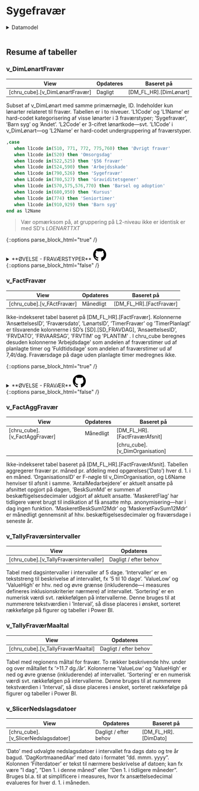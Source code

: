 # Sygefravær

<!-- ERD, datamodel -->
<details><summary markdown="span">Datamodel</summary>
   <center>
      **Udskiftes med ERD fra SSMS eller TE3**
      <img src="Images/erd/erd_pbi_sygefravær.png" height="95%" width="95%" class="center"/>
   </center>
</details>  
<br>


## Resume af tabeller

### v_DimLønartFravær

| **View** | **Opdateres** | **Baseret på** | 
| - | - | - |
| [chru_cube].[v_DimLønartFravær] | Dagligt | [DM_FL_HR].[DimLønart] |

Subset af v_DimLønart med samme primærnøgle, ID. Indeholder kun lønarter relateret til fravær.
Tabellen er i to niveuer. ’L1Code’ og ’L1Name’ er hard-codet kategorisering af visse lønarter i 3 fraværstyper; ’Sygefravær’, ’Barn syg’ og ’Andet’.
’L2Code’ er 3-cifret lønartkode—svt. ’L1Code’ i v_DimLønart—og ’L2Name’ er hard-codet undergruppering af fraværstyper. 
```SQL
,case 
   when l1code in(510, 771, 772, 775,760) then 'Øvrigt fravær'
   when l1code in(520) then 'Omsorgsdag'
   when l1code in(522,525) then '§56 fravær'
   when l1code in(524,590) then 'Arbejdsskade'
   when l1code in(790,526) then 'Sygefravær'
   when L1Code in(780,527) then 'Graviditetsgener'
   when l1code in(570,575,576,770) then 'Barsel og adoption'
   when l1code in(680,950) then 'Kursus'
   when l1code in(774) then 'Seniortimer'
   when l1code in(910,929) then 'Barn syg'
end as l2Name
```
> Vær opmærksom på, at gruppering på L2-niveau ikke er identisk er med SD's *LOENARTTXT*

<!-- ØVELSE -->
{::options parse_block_html="true" /}
<details><summary markdown="span">**ØVELSE - FRAVÆRSTYPER** <img src="Images/icons_ref/icon_git.png" height="35" width="35"></summary>
   
> I CHRU_HRKube anvendes i tabellen v_DimLønartFravær en anden gruppering af fraværstyper (L2Name), end den gruppering SD bruger (LOENARTTXT).
>
> - Gør rede for ligheder og forskelle. 
> - Hvad er grunden til, at der i CHRU_HRKube anvendes en anden gruppering?
>
> Se <a href="https://github.com/DataOgDigitalisering/FortroligInformation/blob/main/Exercises/ex_frav%C3%A6rstyper.sql" target="_blank">**løsningsforslag**</a>.

</details>
{::options parse_block_html="false" /}




### v_FactFravær

| **View** | **Opdateres** | **Baseret på** | 
| - | - | - |
| [chru_cube].[v_FActFravær] | Månedligt | [DM_FL_HR].[FactFravær] |

Ikke-indekseret tabel baseret på [DM_FL_HR].[FactFravær]. 
Kolonnerne ’AnsættelsesID’, ’Fraværsdato’, ’LønartsID’, ’TimerFravær’ og ’TimerPlanlagt’ er tilsvarende kolonnerne i SD’s [SD].[SD_FRAVDAG],  ’AnsaettelsesID’, ’FRVDATO’, ’FRVAARSAG’, ’FRVTIM’ og ’PLANTIM’ .
I chru_cube beregnes desuden kolonnerne ’Arbejdsdage’ som andelen af fraværstimer ud af planlagte timer og ’Fuldtidsdage’ som andelen af fraværstimer ud af 7,4t/dag.
Fraværsdage på dage uden planlagte timer medregnes ikke.


<!-- ØVELSE -->
{::options parse_block_html="true" /}
<details><summary markdown="span">**ØVELSE - FRAVÆR** <img src="Images/icons_ref/icon_git.png" height="35" width="35"></summary>
  
> - Beregn sektionens fravær (fraværsdage og fuldtidsdage) i de seneste 12 hele måneder fordelt på enheder
> - Sammenlign med HR Lederdashboarder
>
> Se <a href="https://github.com/DataOgDigitalisering/FortroligInformation/blob/main/Exercises/ex_fravær.sql.sql" target="_blank">**løsningsforslag**</a>.

</details>
{::options parse_block_html="false" /}



### v_FactAggFravær

| **View** | **Opdateres** | **Baseret på** | 
| - | - | - |
| [chru_cube].[v_FactAggFravær] | Månedligt | [DM_FL_HR].[FactFraværAfsnit] |
| | | [chru_cube].[v_DimOrganisation] 

Ikke-indekseret tabel baseret på [DM_FL_HR].[FactFraværAfsnit]. 
Tabellen aggregerer fravær pr. måned pr. afdeling med opgørelses(’Dato’) hver  d. 1. i en måned. ’OrganisationsID’ er F-nøgle til v_DimOrganisation, og L6Name henviser til afsnit i samme.
’AntalMedarbejdere’ er aktuelt ansatte på afsnittet opgjort på dagen, ’BeskSumMd’ er summen af beskæftigelsesdecimaler udgjort af aktuelt ansatte. 
’MaskeretFlag’ har tidligere været brugt til indikation af få ansatte mhp. anonymisering—har i dag ingen funktion.
’MaskeretBeskSum12Mdr’ og ’MaskeretFavSum12Mdr’ er månedligt gennemsnit af hhv. beskæftigelsesdecimaler og fraværsdage i seneste år.



### v_TallyFraværsintervaller

| **View** | **Opdateres** |
| - | - |
| [chru_cube].[v_TallyFraværsintervaller] | Dagligt / efter behov |

Tabel med dagsintervaller i intervaller af 5 dage. ’Intervaller’ er en tekststreng til beskrivelse af intervallet, fx ’5 til 10 dage’. ’ValueLow’ og ’ValueHigh’ er hhv. ned og øvre grænse (inkluderende—i measures defineres inklusionskriterier nærmere) af intervallet. ’Sortering’ er en numerisk værdi svt. rækkefølgen på intervallerne. Denne bruges til at nummerere tekstværdien i ’Interval’, så disse placeres i ønsket, sorteret rækkefølge på figurer og tabeller i Power BI.



### v_TallyFraværMaaltal

| **View** | **Opdateres** |
| - | - |
| [chru_cube].[v_TallyFraværMaaltal] | Dagligt / efter behov |

Tabel med regionens måltal for fravær. To rækker beskrivende hhv. under og over måltallet fx ’>11.7 dg./år’. Kolonnerne ’ValueLow’ og ’ValueHigh’ er ned og øvre grænse (inkluderende) af intervallet. ’Sortering’ er en numerisk værdi svt. rækkefølgen på intervallerne. Denne bruges til at nummerere tekstværdien i ’Interval’, så disse placeres i ønsket, sorteret rækkefølge på figurer og tabeller i Power BI.



### v_SlicerNedslagsdatoer

| **View** | **Opdateres** | **Baseret på** | 
| - | - | - |
| [chru_cube].[v_SlicerNedslagsdatoer] | Dagligt / efter behov | [DM_FL_HR].[DimDato] |

’Dato’ med udvalgte nedslagsdatoer i intervallet fra dags dato og tre år bagud. ’DagKortmaanedAar’ med dato i formatet ”dd. mmm. yyyy”. Kolonnen ’Filterdatoer’ er tekst til nærmere beskrivelse af datoen; kan fx være ”I dag”, ”Den 1. i denne måned” eller ”Den 1. i tidligere måneder”. Bruges bl.a. til at simplificere i measures, hvor fx ansættelsedecimal evalueres for hver d. 1. i måneden. 
